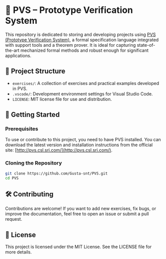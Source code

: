 # 🧠 PVS – Prototype Verification System

This repository is dedicated to storing and developing projects using [PVS (Prototype Verification System)](http://pvs.csl.sri.com/), a formal specification language integrated with support tools and a theorem prover. It is ideal for capturing state-of-the-art mechanized formal methods and robust enough for significant applications.

## 📂 Project Structure

- `exercises/`: A collection of exercises and practical examples developed in PVS.
- `.vscode/`: Development environment settings for Visual Studio Code.
- `LICENSE`: MIT license file for use and distribution.

## 🚀 Getting Started

### Prerequisites

To use or contribute to this project, you need to have PVS installed. You can download the latest version and installation instructions from the official site: [http://pvs.csl.sri.com/](http://pvs.csl.sri.com/).

### Cloning the Repository

```bash
git clone https://github.com/Gusta-snt/PVS.git
cd PVS
```

## 🛠️ Contributing
Contributions are welcome! If you want to add new exercises, fix bugs, or improve the documentation, feel free to open an issue or submit a pull request.

## 📄 License
This project is licensed under the MIT License. See the LICENSE file for more details.